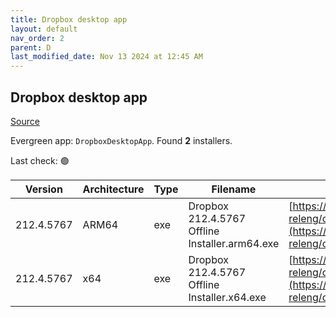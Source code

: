 ```yaml
---
title: Dropbox desktop app
layout: default
nav_order: 2
parent: D
last_modified_date: Nov 13 2024 at 12:45 AM
---
```


## Dropbox desktop app

[Source](https://www.dropbox.com/desktop)

Evergreen app: `DropboxDesktopApp`. Found **2** installers.

Last check: 🟢

| Version    | Architecture | Type | Filename                                       | URI                                                                                                                                                                                                            |
| ---------- | ------------ | ---- | ---------------------------------------------- | -------------------------------------------------------------------------------------------------------------------------------------------------------------------------------------------------------------- |
| 212.4.5767 | ARM64        | exe  | Dropbox 212.4.5767 Offline Installer.arm64.exe | [https://edge.dropboxstatic.com/dbx-releng/client/Dropbox%20212.4.5767%20Offline%20Installer.arm64.exe](https://edge.dropboxstatic.com/dbx-releng/client/Dropbox%20212.4.5767%20Offline%20Installer.arm64.exe) |
| 212.4.5767 | x64          | exe  | Dropbox 212.4.5767 Offline Installer.x64.exe   | [https://edge.dropboxstatic.com/dbx-releng/client/Dropbox%20212.4.5767%20Offline%20Installer.x64.exe](https://edge.dropboxstatic.com/dbx-releng/client/Dropbox%20212.4.5767%20Offline%20Installer.x64.exe)     |
